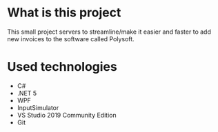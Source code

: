 # What is this project
This small project servers to streamline/make it easier and faster to add new invoices to the software called Polysoft.

# Used technologies
 - C#
 - .NET 5
 - WPF
 - InputSimulator
 - VS Studio 2019 Community Edition
 - Git